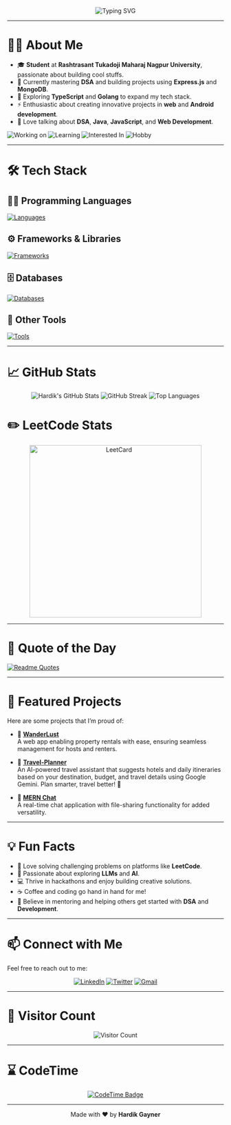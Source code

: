 <div align="center">
  <img src="https://readme-typing-svg.herokuapp.com/?font=Monospace&size=40&center=true&vCenter=true&width=600&height=50&color=00FFFF&duration=4500&lines=Hii,+I'm+Hardik+👋;" alt="Typing SVG" />
</div>

---

# 🙋‍♂️ **About Me**

- 🎓 **Student** at **Rashtrasant Tukadoji Maharaj Nagpur University**, passionate about building cool stuffs.  
- 🌱 Currently mastering **DSA** and building projects using **Express.js** and **MongoDB**.  
- 📘 Exploring **TypeScript** and **Golang** to expand my tech stack.  
- ⚡ Enthusiastic about creating innovative projects in **web** and **Android development**.  
- 💬 Love talking about **DSA**, **Java**, **JavaScript**, and **Web Development**.  

![Working on](https://img.shields.io/badge/working_on-LeetGuide-orange)
![Learning](https://img.shields.io/badge/learning-GoLang_&_TypeScript-blue)
![Interested In](https://img.shields.io/badge/interested_in-Web_dev_&_Java-red)
![Hobby](https://img.shields.io/badge/Hobby-Nature_photography-purple)

---

# 🛠️ **Tech Stack**

## 👨‍💻 Programming Languages
[![Languages](https://skillicons.dev/icons?i=java,javascript,typescript,python,go,c,cpp,&theme=light)](https://skillicons.dev)

## ⚙️ Frameworks & Libraries
[![Frameworks](https://skillicons.dev/icons?i=nodejs,expressjs,react,next,html,css,&theme=light)](https://skillicons.dev)

## 🗄️ Databases
[![Databases](https://skillicons.dev/icons?i=mongodb,mysql,postgres,supabase,firebase,&theme=light)](https://skillicons.dev)

## 🔧 Other Tools
[![Tools](https://skillicons.dev/icons?i=git,github,aws,vscode,materialui,vercel,npm,yarn,pnpm,vite,jest,linux,postman,&theme=light)](https://skillicons.dev)

---

# 📈 **GitHub Stats**

<div align="center">
  <img src="https://github-readme-stats.vercel.app/api?username=imHardik1606&show_icons=true&count_private=true&theme=radical" alt="Hardik's GitHub Stats" />
  <img src="https://streak-stats.demolab.com/?user=imHardik1606&theme=dark" alt="GitHub Streak" />
  <img src="https://github-readme-stats.vercel.app/api/top-langs/?username=imHardik1606&layout=compact&theme=dark&hide=php" alt="Top Languages" />
</div>

# ✏️ **LeetCode Stats**
<div align="center">
  <img width="400" src="https://leetcard.jacoblin.cool/knight_16?theme=nord&font=Anek%20Bangla&ext=heatmap&border_radius=10" alt="LeetCard" />
</div>

---
# 💬 **Quote of the Day**

[![Readme Quotes](https://quotes-github-readme.vercel.app/api?type=horizontal&theme=algolia)](https://github.com/piyushsuthar/github-readme-quotes)

---

# 🌟 **Featured Projects**

Here are some projects that I’m proud of:

- 🚀 **[WanderLust](https://github.com/imHardik1606/Wanderlust)**  
  A web app enabling property rentals with ease, ensuring seamless management for hosts and renters.

- 📅 **[Travel-Planner](https://github.com/imHardik1606/AI-Travel-Planner)**  
 An AI-powered travel assistant that suggests hotels and daily itineraries based on your destination, budget, and travel details using Google Gemini. Plan smarter, travel better! 🚀 

- 💬 **[MERN Chat](https://github.com/imHardik1606/mern-chat)**  
  A real-time chat application with file-sharing functionality for added versatility.

---

# 💡 **Fun Facts**

- 🧩 Love solving challenging problems on platforms like **LeetCode**.  
- 🤖 Passionate about exploring **LLMs** and **AI**.  
- 💻 Thrive in hackathons and enjoy building creative solutions.  
- ☕ Coffee and coding go hand in hand for me!  
- 🌟 Believe in mentoring and helping others get started with **DSA** and **Development**.  

---

# 📫 Connect with Me

Feel free to reach out to me:

<div align="center">
  
  [![LinkedIn](https://skillicons.dev/icons?i=linkedin)](https://www.linkedin.com/in/hardik-gayner-0b2ab32ba/)
  [![Twitter](https://skillicons.dev/icons?i=twitter)](https://x.com/h_gayner)
  [![Gmail](https://skillicons.dev/icons?i=gmail)](mailto:hardikgayner1606@gmail.com)
  
</div>

---

# 👀 **Visitor Count**

<div align="center">
  <img src="https://profile-counter.glitch.me/imHardik1606/count.svg" alt="Visitor Count" />
</div>

---

# ⌛ **CodeTime**
<div align="center">
  
  [![CodeTime Badge](https://shields.jannchie.com/endpoint?style=for-the-badge&color=ABCDE8&url=https%3A%2F%2Fapi.codetime.dev%2Fv3%2Fusers%2Fshield%3Fuid%3D30916)](https://codetime.dev)
  
</div>

---

<p align="center">Made with ❤️ by <b>Hardik Gayner</b></p>
